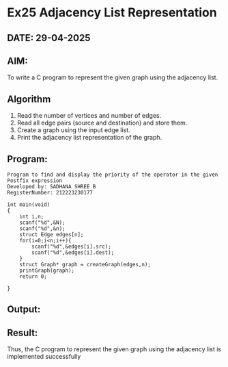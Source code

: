# Ex25 Adjacency List Representation
## DATE: 29-04-2025
## AIM:
To write a C program to represent the given graph using the adjacency list.

## Algorithm
1. Read the number of vertices and number of edges.
2. Read all edge pairs (source and destination) and store them.
3. Create a graph using the input edge list.
4. Print the adjacency list representation of the graph.  

## Program:
```
Program to find and display the priority of the operator in the given Postfix expression
Developed by: SADHANA SHREE B
RegisterNumber: 212223230177

int main(void)
{   
    int i,n;
    scanf("%d",&N);
    scanf("%d",&n);
    struct Edge edges[n];
    for(i=0;i<n;i++){
        scanf("%d",&edges[i].src);
        scanf("%d",&edges[i].dest);
    }
    struct Graph* graph = createGraph(edges,n);
    printGraph(graph);
    return 0;

}

```

## Output:



## Result:
Thus, the C program to represent the given graph using the adjacency list is implemented successfully
